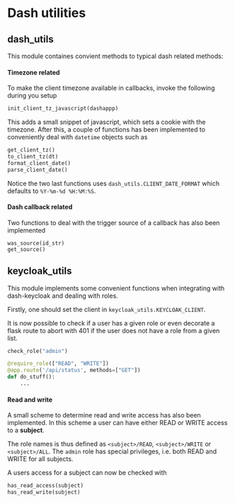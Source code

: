 # Dash utilities

## dash_utils
This module containes convient methods to typical dash related methods:

#### Timezone related
To make the client timezone available in callbacks, invoke the following during you setup
```python
init_client_tz_javascript(dashappp)
```
This adds a small snippet of javascript, which sets a cookie with the timezone. After this, a couple of functions
has been implemented to conveniently deal with `datetime` objects such as
```python
get_client_tz()
to_client_tz(dt)
format_client_date()
parse_client_date()
```

Notice the two last functions uses `dash_utils.CLIENT_DATE_FORMAT` which defaults to `%Y-%m-%d %H:%M:%S`.

#### Dash callback related

Two functions to deal with the trigger source of a callback has also been implemented
```
was_source(id_str)
get_source()
```

## keycloak_utils
This module implements some convenient functions when integrating with dash-keycloak and dealing with roles.

Firstly, one should set the client in `keycloak_utils.KEYCLOAK_CLIENT`. 

It is now possible to check if a user has a given role or even decorate a flask route to abort with 401 if the user does not have a role from a given list.
```python
check_role("admin")

@require_role(["READ", "WRITE"])
@app.route('/api/status', methods=["GET"])
def do_stuff():
    ...
```

#### Read and write
A small scheme to determine read and write access has also been implemented. In this scheme
a user can have either READ or WRITE access to a __subject__.

The role names is thus defined as `<subject>/READ`, `<subject>/WRITE` or `<subject>/ALL`.
The `admin` role has special privileges, i.e. both READ and WRITE for all subjects.

A users access for a subject can now be checked with 
```python
has_read_access(subject)
has_read_write(subject)
```



